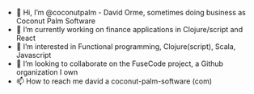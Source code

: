- 👋 Hi, I’m @coconutpalm - David Orme, sometimes doing business as Coconut Palm Software
- 🌱 I’m currently working on finance applications in Clojure/script and React
- 👀 I’m interested in Functional programming, Clojure(script), Scala, Javascript
- 💞️ I’m looking to collaborate on the FuseCode project, a Github organization I own
- 📫 How to reach me david a coconut-palm-software (com)

<!---
coconutpalm/coconutpalm is a ✨ special ✨ repository because its `README.md` (this file) appears on your GitHub profile.
You can click the Preview link to take a look at your changes.
--->
